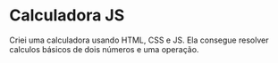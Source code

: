 # Calculadora JS
Criei uma calculadora usando HTML, CSS e JS. Ela consegue resolver calculos básicos de dois números e uma operação.
